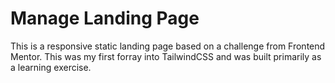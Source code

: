 # Manage Landing Page
This is a responsive static landing page based on a challenge from Frontend Mentor. This was my first forray into TailwindCSS and was built primarily as a learning exercise.
